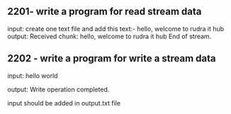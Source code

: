 ## 2201- write a program for read stream data 
input: 
create one text file and add this text:- hello, welcome to rudra it hub
output:
Received chunk: hello, welcome to rudra it hub
End of stream.

## 2202 - write a program for write a stream data

input: 
hello world

output: 
Write operation completed.

input should be added in output.txt file
